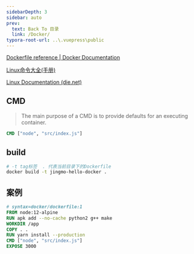 ```yaml
---
sidebarDepth: 3
sidebar: auto
prev:
  text: Back To 目录
  link: /Docker/
typora-root-url: ..\.vuepress\public
---
```




[Dockerfile reference | Docker Documentation](https://docs.docker.com/engine/reference/builder/)

[Linux命令大全(手册)](https://www.linuxcool.com/)

[Linux Documentation (die.net)](https://linux.die.net/)





## CMD

> The main purpose of a CMD is to provide defaults for an executing container.

```dockerfile
CMD ["node", "src/index.js"]
```





## build

```sh
# -t tag标签  . 代表当前目录下的Dockerfile
docker build -t jingmo-hello-docker .
```



## 案例

```dockerfile
# syntax=docker/dockerfile:1
FROM node:12-alpine
RUN apk add --no-cache python2 g++ make
WORKDIR /app
COPY . .
RUN yarn install --production
CMD ["node", "src/index.js"]
EXPOSE 3000
```






